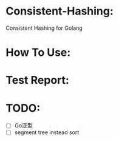 # Consistent-Hashing:
Consistent Hashing for Golang

# How To Use:


# Test Report:

# TODO:
- [ ] Go泛型
- [ ] segment tree instead sort
